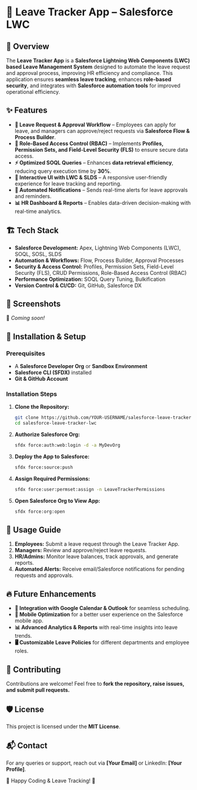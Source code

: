 # 🚀 Leave Tracker App – Salesforce LWC

## 📌 Overview
The **Leave Tracker App** is a **Salesforce Lightning Web Components (LWC) based Leave Management System** designed to automate the leave request and approval process, improving HR efficiency and compliance. This application ensures **seamless leave tracking**, enhances **role-based security**, and integrates with **Salesforce automation tools** for improved operational efficiency.

## ✨ Features
- **📝 Leave Request & Approval Workflow** – Employees can apply for leave, and managers can approve/reject requests via **Salesforce Flow & Process Builder**.
- **🔐 Role-Based Access Control (RBAC)** – Implements **Profiles, Permission Sets, and Field-Level Security (FLS)** to ensure secure data access.
- **⚡ Optimized SOQL Queries** – Enhances **data retrieval efficiency**, reducing query execution time by **30%**.
- **📅 Interactive UI with LWC & SLDS** – A responsive user-friendly experience for leave tracking and reporting.
- **📩 Automated Notifications** – Sends real-time alerts for leave approvals and reminders.
- **📊 HR Dashboard & Reports** – Enables data-driven decision-making with real-time analytics.

## 🏗️ Tech Stack
- **Salesforce Development:** Apex, Lightning Web Components (LWC), SOQL, SOSL, SLDS
- **Automation & Workflows:** Flow, Process Builder, Approval Processes
- **Security & Access Control:** Profiles, Permission Sets, Field-Level Security (FLS), CRUD Permissions, Role-Based Access Control (RBAC)
- **Performance Optimization:** SOQL Query Tuning, Bulkification
- **Version Control & CI/CD:** Git, GitHub, Salesforce DX

## 📸 Screenshots
🚧 *Coming soon!*

## 🔧 Installation & Setup

### **Prerequisites**
- A **Salesforce Developer Org** or **Sandbox Environment**
- **Salesforce CLI (SFDX)** installed
- **Git & GitHub Account**

### **Installation Steps**
1. **Clone the Repository:**
   ```sh
   git clone https://github.com/YOUR-USERNAME/salesforce-leave-tracker-lwc.git
   cd salesforce-leave-tracker-lwc
   ```
2. **Authorize Salesforce Org:**
   ```sh
   sfdx force:auth:web:login -d -a MyDevOrg
   ```
3. **Deploy the App to Salesforce:**
   ```sh
   sfdx force:source:push
   ```
4. **Assign Required Permissions:**
   ```sh
   sfdx force:user:permset:assign -n LeaveTrackerPermissions
   ```
5. **Open Salesforce Org to View App:**
   ```sh
   sfdx force:org:open
   ```

## 🎯 Usage Guide
1. **Employees:** Submit a leave request through the Leave Tracker App.
2. **Managers:** Review and approve/reject leave requests.
3. **HR/Admins:** Monitor leave balances, track approvals, and generate reports.
4. **Automated Alerts:** Receive email/Salesforce notifications for pending requests and approvals.

## 🔥 Future Enhancements
- **📅 Integration with Google Calendar & Outlook** for seamless scheduling.
- **📱 Mobile Optimization** for a better user experience on the Salesforce mobile app.
- **📊 Advanced Analytics & Reports** with real-time insights into leave trends.
- **🖥️ Customizable Leave Policies** for different departments and employee roles.

## 🤝 Contributing
Contributions are welcome! Feel free to **fork the repository, raise issues, and submit pull requests.**

## 🛡️ License
This project is licensed under the **MIT License**.

## 📬 Contact
For any queries or support, reach out via **[Your Email]** or LinkedIn: **[Your Profile]**.

🚀 Happy Coding & Leave Tracking! 🎉

